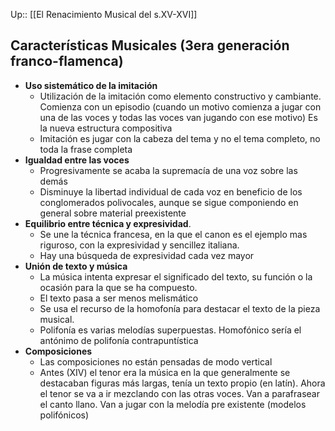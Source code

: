 Up:: [[El Renacimiento Musical del s.XV-XVI]]

## Características Musicales  (3era generación franco-flamenca)
- **Uso sistemático de la imitación**
	- Utilización de la imitación como elemento constructivo y cambiante. Comienza con un episodio (cuando un motivo comienza a jugar con una de las voces y todas las voces van jugando con ese motivo) Es la nueva estructura compositiva
	- Imitación es jugar con la cabeza del tema y no el tema completo, no toda la frase completa
- **Igualdad entre las voces**
	- Progresivamente se acaba la supremacía de una voz sobre las demás
	- Disminuye la libertad individual de cada voz en beneficio de los conglomerados polivocales, aunque se sigue componiendo en general sobre material preexistente
- **Equilibrio entre técnica y expresividad**. 
	- Se une la técnica francesa, en la que el canon es el ejemplo mas riguroso, con la expresividad y sencillez italiana.
	- Hay una búsqueda de expresividad cada vez mayor
- **Unión de texto y música**
	- La música intenta expresar el significado del texto, su función o la ocasión para la que se ha compuesto.
	- El texto pasa a ser menos melismático
	- Se usa el recurso de la homofonía para destacar el texto de la pieza musical.
	- Polifonía es varias melodías superpuestas. Homofónico sería el antónimo de polifonía contrapuntística
- **Composiciones**
	- Las composiciones no están pensadas de modo vertical
	 - Antes (XIV) el tenor era la música en la que generalmente se destacaban figuras más largas, tenía un texto propio (en latín). Ahora el tenor se va a ir mezclando con las otras voces. Van a parafrasear el canto llano. Van a jugar con la melodía pre existente (modelos polifónicos)